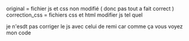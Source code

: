 original = fichier js et css non modifié ( donc pas tout a fait correct )  <br>
correction_css = fichiers css et html modifier js tel quel 

je n'esdt pas corriger le js avec celui de remi car comme ça vous voyez mon code 
